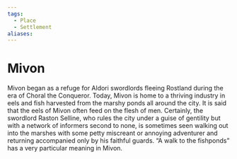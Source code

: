 ```yaml
---
tags:
  - Place
  - Settlement
aliases:
---
```

# Mivon
Mivon began as a refuge for Aldori swordlords fleeing Rostland during the era of Choral the Conqueror. Today, Mivon is home to a thriving industry in eels and fish harvested from the marshy ponds all around the city. It is said that the eels of Mivon often feed on the flesh of men. Certainly, the swordlord Raston Selline, who rules the city under a guise of gentility but with a network of informers second to none, is sometimes seen walking out into the marshes with some petty miscreant or annoying adventurer and returning accompanied only by his faithful guards. “A walk to the fishponds” has a very particular meaning in Mivon.